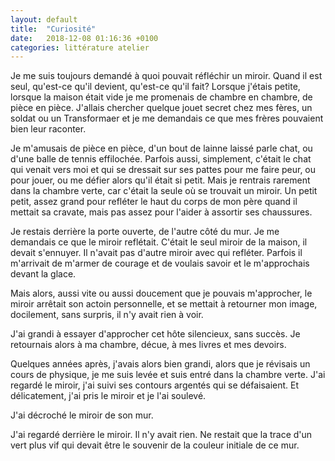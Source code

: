 ```yaml
---
layout: default
title:  "Curiosité"
date:   2018-12-08 01:16:36 +0100
categories: littérature atelier
---
```

Je me suis toujours demandé à quoi pouvait réfléchir un miroir. Quand il est seul, qu'est-ce qu'il devient, qu'est-ce qu'il fait? Lorsque j'étais petite, lorsque la maison était vide je me promenais de chambre en chambre, de pièce en pièce. J'allais chercher quelque jouet secret chez mes fères, un soldat ou un Transformaer et je me demandais ce que mes frères pouvaient bien leur raconter.

Je m'amusais de pièce en pièce, d'un bout de lainne laissé parle chat, ou d'une balle de tennis effilochée. Parfois aussi, simplement, c'était le chat qui venait vers moi et qui se dressait sur ses pattes pour me faire peur, ou pour jouer, ou me défier alors qu'il était si petit.
Mais je rentrais rarement dans la chambre verte, car c'était la seule où se trouvait un miroir. Un petit petit, assez grand pour refléter le haut du corps de mon père quand il mettait sa cravate, mais pas assez pour l'aider à assortir ses chaussures.

Je restais derrière la porte ouverte, de l'autre côté du mur. Je me demandais ce que le miroir reflétait. C'était le seul miroir de la maison, il devait s'ennuyer. Il n'avait pas d'autre miroir avec qui refléter. Parfois il m'arrivait de m'armer de courage et de voulais savoir et le m'approchais devant la glace.

Mais alors, aussi vite ou aussi doucement que je pouvais m'approcher, le miroir arrêtait son actoin personnelle, et se mettait à retourner mon image, docilement, sans surpris, il n'y avait rien à voir.

J'ai grandi à essayer d'approcher cet hôte silencieux, sans succès. Je retournais alors à ma chambre, décue, à mes livres et mes devoirs.

Quelques années après, j'avais alors bien grandi, alors que je révisais un cours de physique, je me suis levée et suis entré dans la chambre verte. J'ai regardé le miroir, j'ai suivi ses contours argentés qui se défaisaient. Et délicatement, j'ai pris le miroir et je l'ai soulevé.

J'ai décroché le miroir de son mur.

J'ai regardé derrière le miroir. Il n'y avait rien. Ne restait que la trace d'un vert plus vif qui devait être le souvenir de la couleur initiale de ce mur.

